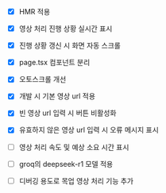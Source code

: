- [x] HMR 적용
- [x] 영상 처리 진행 상황 실시간 표시
- [x] 진행 상황 갱신 시 화면 자동 스크롤
- [x] page.tsx 컴포넌트 분리
- [x] 오토스크롤 개선
- [x] 개발 시 기본 영상 url 적용
- [x] 빈 영상 url 입력 시 버튼 비활성화
- [x] 유효하지 않은 영상 url 입력 시 오류 메시지 표시

- [ ] 영상 처리 속도 및 예상 소요 시간 표시
- [ ] groq의 deepseek-r1 모델 적용
- [ ] 디버깅 용도로 목업 영상 처리 기능 추가
